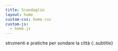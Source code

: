 ```yaml
---
title: Scandaglio
layout: home
custom-css: home.css
custom-js:
  - home.js
---
```

strumenti e pratiche per sondare la città
{:.subtitle}
